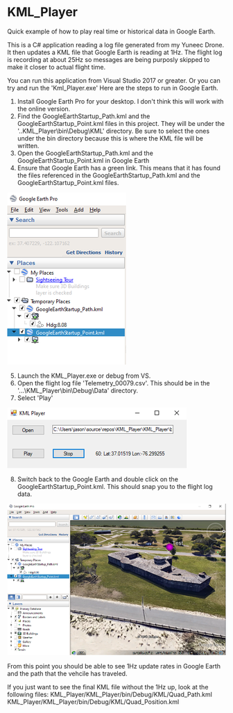 # KML_Player
Quick example of how to play real time or historical data in Google Earth.

This is a C# application reading a log file generated from my Yuneec Drone. It then updates a KML file that Google Earth is reading at 1Hz. 
The flight log is recording at about 25Hz so messages are being purposly skipped to make it closer to actual flight time.

You can run this application from Visual Studio 2017 or greater. Or you can try and run the 'Kml_Player.exe' Here are the steps to run in Google Earth.

1. Install Google Earth Pro for your desktop. I don't think this will work with the online version. 
2. Find the GoogleEarthStartup_Path.kml and the GoogleEarthStartup_Point.kml files in this project. They will be under the '..KML_Player\bin\Debug\KML' directory. Be sure to select the ones under the bin directory because this is where the KML file will be written. 
3. Open the GoogleEarthStartup_Path.kml and the GoogleEarthStartup_Point.kml in Google Earth
4. Ensure that Google Earth has a green link. This means that it has found the files referenced in the GoogleEarthStartup_Path.kml and the GoogleEarthStartup_Point.kml files.

![](images/green_link.png)

5. Launch the KML_Player.exe or debug from VS.
6. Open the flight log file 'Telemetry_00079.csv'. This should be in the '...\KML_Player\bin\Debug\Data' directory.
7. Select 'Play'

![](images/app_screenshot.png)

8. Switch back to the Google Earth and double click on the GoogleEarthStartup_Point.kml. This should snap you to the flight log data.

![](images/Screenshot.png)

From this point you should be able to see 1Hz update rates in Google Earth and the path that the vehcile has traveled. 

If you just want to see the final KML file without the 1Hz up, look at the following files:
KML_Player/KML_Player/bin/Debug/KML/Quad_Path.kml
KML_Player/KML_Player/bin/Debug/KML/Quad_Position.kml
